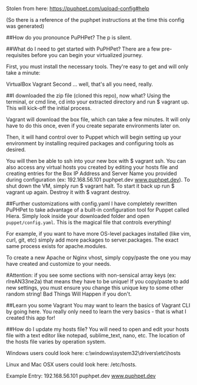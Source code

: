 Stolen from here: https://puphpet.com/upload-config#help

(So there is a reference of the puphpet instructions at the time this config was generated)

##How do you pronounce PuPHPet?
The p is silent.

##What do I need to get started with PuPHPet?
There are a few pre-requisites before you can begin your virtualized journey.

First, you must install the necessary tools. They're easy to get and will only take a minute:

VirtualBox
Vagrant
Second … well, that's all you need, really.

##I downloaded the zip file (cloned this repo), now what?
Using the terminal, or cmd line, cd into your extracted directory and run $ vagrant up. This will kick-off the initial process.

Vagrant will download the box file, which can take a few minutes. It will only have to do this once, even if you create separate environments later on.

Then, it will hand control over to Puppet which will begin setting up your environment by installing required packages and configuring tools as desired.

You will then be able to ssh into your new box with $ vagrant ssh. You can also access any virtual hosts you created by editing your hosts file and creating entries for the Box IP Address and Server Name you provided during configuration (ex: 192.168.56.101 puphpet.dev www.puphpet.dev). To shut down the VM, simply run $ vagrant halt. To start it back up run $ vagrant up again. Destroy it with $ vagrant destroy.

##Further customizations with config.yaml
I have completely rewritten PuPHPet to take advantage of a built-in configuration tool for Puppet called Hiera. Simply look inside your downloaded folder and open `puppet/config.yaml`. This is the magical file that controls everything!

For example, if you want to have more OS-level packages installed (like vim, curl, git, etc) simply add more packages to server.packages. The exact same process exists for apache.modules.

To create a new Apache or Nginx vhost, simply copy/paste the one you may have created and customize to your needs.

#Attention: if you see some sections with non-sensical array keys (ex: rIreAN33ne2a) that means they have to be unique! If you copy/paste to add new settings, you must ensure you change this unique key to some other random string! Bad Things Will Happen if you don't.

##Learn you some Vagrant
You may want to learn the basics of Vagrant CLI by going here. You really only need to learn the very basics - that is what I created this app for!

##How do I update my hosts file?
You will need to open and edit your hosts file with a text editor like notepad, sublime_text, nano, etc. The location of the hosts file varies by operation system.

Windows users could look here: c:\windows\system32\drivers\etc\hosts

Linux and Mac OSX users could look here: /etc/hosts.

Example Entry: 192.168.56.101 puphpet.dev www.puphpet.dev

